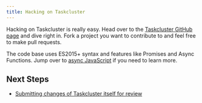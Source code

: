 ```yaml
---
title: Hacking on Taskcluster
---
```


Hacking on Taskcluster is really easy. Head over to the [Taskcluster GitHub
page](https://github.com/taskcluster) and dive right in. Fork a project you
want to contribute to and feel free to make pull requests.

The code base uses ES2015+ syntax and features like Promises and Async Functions.
Jump over to [async JavaScript](/docs/async-javascript) if you need to learn more.

## Next Steps

- [Submitting changes of Taskcluster itself for review](reviews)
